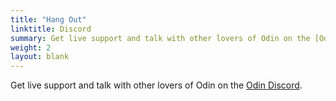 ```yaml
---
title: "Hang Out"
linktitle: Discord
summary: Get live support and talk with other lovers of Odin on the [Odin Discord](https://discord.gg/vafXTdubwr).
weight: 2
layout: blank
---
```


Get live support and talk with other lovers of Odin on the [Odin Discord](https://discord.gg/vafXTdubwr).
